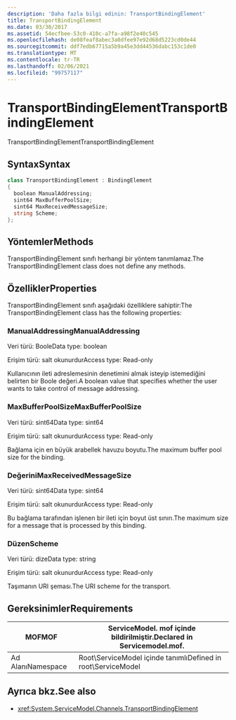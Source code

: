 ```yaml
---
description: 'Daha fazla bilgi edinin: TransportBindingElement'
title: TransportBindingElement
ms.date: 03/30/2017
ms.assetid: 54ecfbee-53c0-410c-a7fa-a98f2e40c545
ms.openlocfilehash: de08feaf8abec3a0dfee97e92d68d5223cd0de44
ms.sourcegitcommit: ddf7edb67715a5b9a45e3dd44536dabc153c1de0
ms.translationtype: MT
ms.contentlocale: tr-TR
ms.lasthandoff: 02/06/2021
ms.locfileid: "99757117"
---
```

# <a name="transportbindingelement"></a><span data-ttu-id="ab440-103">TransportBindingElement</span><span class="sxs-lookup"><span data-stu-id="ab440-103">TransportBindingElement</span></span>

<span data-ttu-id="ab440-104">TransportBindingElement</span><span class="sxs-lookup"><span data-stu-id="ab440-104">TransportBindingElement</span></span>  
  
## <a name="syntax"></a><span data-ttu-id="ab440-105">Syntax</span><span class="sxs-lookup"><span data-stu-id="ab440-105">Syntax</span></span>  
  
```csharp
class TransportBindingElement : BindingElement  
{  
  boolean ManualAddressing;  
  sint64 MaxBufferPoolSize;  
  sint64 MaxReceivedMessageSize;  
  string Scheme;  
};  
```  
  
## <a name="methods"></a><span data-ttu-id="ab440-106">Yöntemler</span><span class="sxs-lookup"><span data-stu-id="ab440-106">Methods</span></span>  

 <span data-ttu-id="ab440-107">TransportBindingElement sınıfı herhangi bir yöntem tanımlamaz.</span><span class="sxs-lookup"><span data-stu-id="ab440-107">The TransportBindingElement class does not define any methods.</span></span>  
  
## <a name="properties"></a><span data-ttu-id="ab440-108">Özellikler</span><span class="sxs-lookup"><span data-stu-id="ab440-108">Properties</span></span>  

 <span data-ttu-id="ab440-109">TransportBindingElement sınıfı aşağıdaki özelliklere sahiptir:</span><span class="sxs-lookup"><span data-stu-id="ab440-109">The TransportBindingElement class has the following properties:</span></span>  
  
### <a name="manualaddressing"></a><span data-ttu-id="ab440-110">ManualAddressing</span><span class="sxs-lookup"><span data-stu-id="ab440-110">ManualAddressing</span></span>  

 <span data-ttu-id="ab440-111">Veri türü: Boole</span><span class="sxs-lookup"><span data-stu-id="ab440-111">Data type: boolean</span></span>  
  
 <span data-ttu-id="ab440-112">Erişim türü: salt okunurdur</span><span class="sxs-lookup"><span data-stu-id="ab440-112">Access type: Read-only</span></span>  
  
 <span data-ttu-id="ab440-113">Kullanıcının ileti adreslemesinin denetimini almak isteyip istemediğini belirten bir Boole değeri.</span><span class="sxs-lookup"><span data-stu-id="ab440-113">A boolean value that specifies whether the user wants to take control of message addressing.</span></span>  
  
### <a name="maxbufferpoolsize"></a><span data-ttu-id="ab440-114">MaxBufferPoolSize</span><span class="sxs-lookup"><span data-stu-id="ab440-114">MaxBufferPoolSize</span></span>  

 <span data-ttu-id="ab440-115">Veri türü: sint64</span><span class="sxs-lookup"><span data-stu-id="ab440-115">Data type: sint64</span></span>  
  
 <span data-ttu-id="ab440-116">Erişim türü: salt okunurdur</span><span class="sxs-lookup"><span data-stu-id="ab440-116">Access type: Read-only</span></span>  
  
 <span data-ttu-id="ab440-117">Bağlama için en büyük arabellek havuzu boyutu.</span><span class="sxs-lookup"><span data-stu-id="ab440-117">The maximum buffer pool size for the binding.</span></span>  
  
### <a name="maxreceivedmessagesize"></a><span data-ttu-id="ab440-118">Değerini</span><span class="sxs-lookup"><span data-stu-id="ab440-118">MaxReceivedMessageSize</span></span>  

 <span data-ttu-id="ab440-119">Veri türü: sint64</span><span class="sxs-lookup"><span data-stu-id="ab440-119">Data type: sint64</span></span>  
  
 <span data-ttu-id="ab440-120">Erişim türü: salt okunurdur</span><span class="sxs-lookup"><span data-stu-id="ab440-120">Access type: Read-only</span></span>  
  
 <span data-ttu-id="ab440-121">Bu bağlama tarafından işlenen bir ileti için boyut üst sınırı.</span><span class="sxs-lookup"><span data-stu-id="ab440-121">The maximum size for a message that is processed by this binding.</span></span>  
  
### <a name="scheme"></a><span data-ttu-id="ab440-122">Düzen</span><span class="sxs-lookup"><span data-stu-id="ab440-122">Scheme</span></span>  

 <span data-ttu-id="ab440-123">Veri türü: dize</span><span class="sxs-lookup"><span data-stu-id="ab440-123">Data type: string</span></span>  
  
 <span data-ttu-id="ab440-124">Erişim türü: salt okunurdur</span><span class="sxs-lookup"><span data-stu-id="ab440-124">Access type: Read-only</span></span>  
  
 <span data-ttu-id="ab440-125">Taşımanın URI şeması.</span><span class="sxs-lookup"><span data-stu-id="ab440-125">The URI scheme for the transport.</span></span>  
  
## <a name="requirements"></a><span data-ttu-id="ab440-126">Gereksinimler</span><span class="sxs-lookup"><span data-stu-id="ab440-126">Requirements</span></span>  
  
|<span data-ttu-id="ab440-127">MOF</span><span class="sxs-lookup"><span data-stu-id="ab440-127">MOF</span></span>|<span data-ttu-id="ab440-128">ServiceModel. mof içinde bildirilmiştir.</span><span class="sxs-lookup"><span data-stu-id="ab440-128">Declared in Servicemodel.mof.</span></span>|  
|---------|-----------------------------------|  
|<span data-ttu-id="ab440-129">Ad Alanı</span><span class="sxs-lookup"><span data-stu-id="ab440-129">Namespace</span></span>|<span data-ttu-id="ab440-130">Root\ServiceModel içinde tanımlı</span><span class="sxs-lookup"><span data-stu-id="ab440-130">Defined in root\ServiceModel</span></span>|  
  
## <a name="see-also"></a><span data-ttu-id="ab440-131">Ayrıca bkz.</span><span class="sxs-lookup"><span data-stu-id="ab440-131">See also</span></span>

- <xref:System.ServiceModel.Channels.TransportBindingElement>
